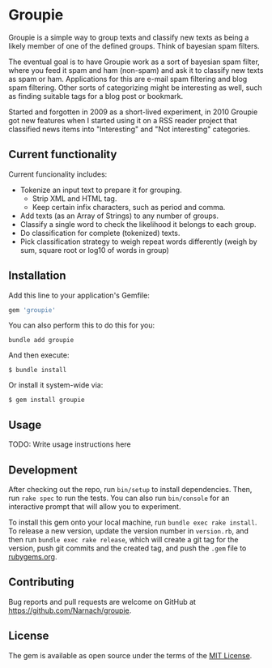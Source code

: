# Groupie

Groupie is a simple way to group texts and classify new texts as being a likely member of one of the defined groups. Think of bayesian spam filters.

The eventual goal is to have Groupie work as a sort of bayesian spam filter, where you feed it spam and ham (non-spam) and ask it to classify new texts as spam or ham. Applications for this are e-mail spam filtering and blog spam filtering. Other sorts of categorizing might be interesting as well, such as finding suitable tags for a blog post or bookmark.

Started and forgotten in 2009 as a short-lived experiment, in 2010 Groupie got new features when I started using it on a RSS reader project that classified news items into "Interesting" and "Not interesting" categories.

## Current functionality

Current funcionality includes:
* Tokenize an input text to prepare it for grouping.
    * Strip XML and HTML tag.
    * Keep certain infix characters, such as period and comma.
* Add texts (as an Array of Strings) to any number of groups.
* Classify a single word to check the likelihood it belongs to each group.
* Do classification for complete (tokenized) texts.
* Pick classification strategy to weigh repeat words differently (weigh by sum, square root or log10 of words in group)

## Installation

Add this line to your application's Gemfile:

```ruby
gem 'groupie'
```

You can also perform this to do this for you:

    bundle add groupie

And then execute:

    $ bundle install

Or install it system-wide via:

    $ gem install groupie

## Usage

TODO: Write usage instructions here

## Development

After checking out the repo, run `bin/setup` to install dependencies. Then, run `rake spec` to run the tests. You can also run `bin/console` for an interactive prompt that will allow you to experiment.

To install this gem onto your local machine, run `bundle exec rake install`. To release a new version, update the version number in `version.rb`, and then run `bundle exec rake release`, which will create a git tag for the version, push git commits and the created tag, and push the `.gem` file to [rubygems.org](https://rubygems.org).

## Contributing

Bug reports and pull requests are welcome on GitHub at https://github.com/Narnach/groupie.

## License

The gem is available as open source under the terms of the [MIT License](https://opensource.org/licenses/MIT).
